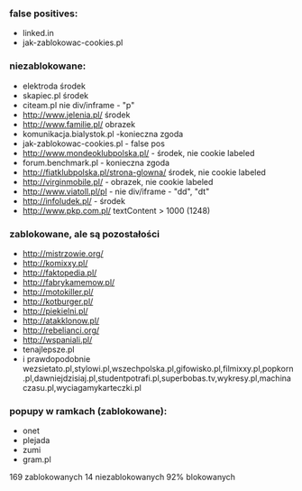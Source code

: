 ###  false positives:  ###
- linked.in
- jak-zablokowac-cookies.pl 

### niezablokowane: ###
- elektroda środek
- skapiec.pl środek
- citeam.pl nie div/inframe - "p"
- http://www.jelenia.pl/ środek
- http://www.familie.pl/ obrazek
- komunikacja.bialystok.pl -konieczna zgoda
- jak-zablokowac-cookies.pl - false pos
- http://www.mondeoklubpolska.pl/ - środek, nie cookie labeled
- forum.benchmark.pl - konieczna zgoda
- http://fiatklubpolska.pl/strona-glowna/ środek, nie cookie labeled
- http://virginmobile.pl/ - obrazek, nie cookie labeled
- http://www.viatoll.pl/pl - nie div/iframe - "dd", "dt"
- http://infoludek.pl/ - środek
- http://www.pkp.com.pl/ textContent > 1000 (1248)

### zablokowane, ale są pozostałości ###
- http://mistrzowie.org/ 
- http://komixxy.pl/ 
- http://faktopedia.pl/ 
- http://fabrykamemow.pl/ 
- http://motokiller.pl/ 
- http://kotburger.pl/ 
- http://piekielni.pl/
- http://atakklonow.pl/
- http://rebelianci.org/
- http://wspaniali.pl/
- tenajlepsze.pl
- i prawdopodobnie wezsietato.pl,stylowi.pl,wszechpolska.pl,gifowisko.pl,filmixxy.pl,popkorn.pl,dawniejdzisiaj.pl,studentpotrafi.pl,superbobas.tv,wykresy.pl,machinaczasu.pl,wyciagamykarteczki.pl

### popupy w ramkach (zablokowane): ###
- onet
- plejada
- zumi
- gram.pl

169 zablokowanych
14 niezablokowanych
92% blokowanych